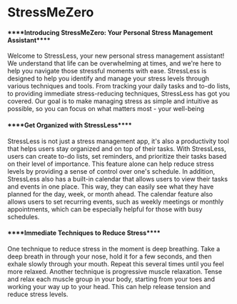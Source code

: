 # StressMeZero
<h4>****Introducing StressMeZero: Your Personal Stress Management Assistant****</h4>
Welcome to StressLess, your new personal stress management assistant! We understand that life can be overwhelming at times, and we're here to help you navigate those stressful moments with ease.
StressLess is designed to help you identify and manage your stress levels through various techniques and tools. From tracking your daily tasks and to-do lists, to providing immediate stress-reducing techniques, StressLess has got you covered. Our goal is to make managing stress as simple and intuitive as possible, so you can focus on what matters most - your well-being
<h4>****Get Organized with StressLess****</h4>
StressLess is not just a stress management app, it's also a productivity tool that helps users stay organized and on top of their tasks. With StressLess, users can create to-do lists, set reminders, and prioritize their tasks based on their level of importance. This feature alone can help reduce stress levels by providing a sense of control over one's schedule.
In addition, StressLess also has a built-in calendar that allows users to view their tasks and events in one place. This way, they can easily see what they have planned for the day, week, or month ahead. The calendar feature also allows users to set recurring events, such as weekly meetings or monthly appointments, which can be especially helpful for those with busy schedules.
<h4>****Immediate Techniques to Reduce Stress****</h4>
One technique to reduce stress in the moment is deep breathing. Take a deep breath in through your nose, hold it for a few seconds, and then exhale slowly through your mouth. Repeat this several times until you feel more relaxed.
Another technique is progressive muscle relaxation. Tense and relax each muscle group in your body, starting from your toes and working your way up to your head. This can help release tension and reduce stress levels.

